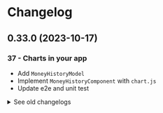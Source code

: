 # Changelog

## 0.33.0 (2023-10-17)

### 37 - Charts in your app

- Add `MoneyHistoryModel`
- Implement `MoneyHistoryComponent` with `chart.js`
- Update e2e and unit test

<details>
  <summary>See old changelogs</summary>

  ## 0.32.0 (2023-10-17)

  ### 36 - Integrate with a UI library

  - Implement `ng-bootstrap` UI library
  - Replace `AlertComponent` by `NgbAlert`
  - Implement `NgbPagination` to `FinishedRacesComponent`
  - Implement `NgbCollapse` to `MenuComponent`
  - Update e2e and unit test
  
  ## 0.31.0 (2023-10-17)

  ### 35 - Building advanced directives

  - Implement `FormLabelDirective`, `FormControlValidationDirective` and `FormLabelValidationDirective`
  - Update e2e and unit test
  
  ## 0.30.0 (2023-10-17)

  ### 34 - Building advanced components

  - Implement `AlertComponent`
  - Update e2e and unit test
  
  ## 0.29.0 (2023-10-17)

  ### 33 - Lazy loading

  - Update routing in `app.routes.ts` file to implement lazy loading
  - Update e2e and unit test
  
  ## 0.28.0 (2023-10-17)

  ### 32 - Resolvers, child routes and redirections

  - Implement `FinishedRacesComponent` and `PendingRacesComponent`
  - Implement `raceResolver` and `racesResolver`
  - Update `RacesComponent` to implement the new components
  - Update `LiveComponent` and `BetComponent` to implement resolver
  - Update `app.route.ts` file
  - Update e2e and unit test
  
  ## 0.27.0 (2023-10-16)

  ### 31 - Protected routes with guards

  - Implement `loggedInGuard` on `races` routes
  - Update e2e and unit test

  ## 0.26.0 (2023-10-16)

  ### 29 - Reactive user score

  - Add `scoreUpdates` method to `UserService`
  - Update `MenuComponent` to implement reactive user score
  - Update e2e and unit test
  
  ## 0.25.0 (2023-10-16)

  ### 28 - Boost a pony

  - Add `boost` method to `RaceService`
  - Update `LiveComponent` to boost a pony
  - Update `PonyComponent` to display the boosted pony
  - Update `PonyWithPositionModel`
  - Add images for boosted ponies in `assets/images`
  - Update e2e and unit test
  
  ## 0.24.0 (2023-10-16)

  ### 27 - Observable tips and tricks

  - Update `LiveComponent` to implement race status
  - Update `live` method from `RaceService`
  - Update `RaceModel`
  - Update e2e and unit test
  
  ## 0.23.0 (2023-10-16)

  ### 26 - WebSockets

  - Add `wsBaseUrl` environment variable
  - Add `app.token.ts` file
  - Add `LiveRaceModel` model
  - Implement `WsService`
  - Update `live` method from `RaceService` 
  - Update e2e and unit test
  
  ## 0.22.0 (2023-10-16)

  ### 25 - Live race

  - Implement `LiveComponent`
  - Add `live` method to `RaceService`
  - Update `getPonyImageUrl` from `PonyComponent`
  - Add images for running ponies in `assets/images`
  - Update e2e and unit test
    
  ## 0.21.0 (2023-10-16)

  ### 24 - Cancel a bet

  - Add `cancelBet` method to `RaceService`
  - Implement this new method to `BetComponent`
  - Update e2e and unit test
  
  ## 0.20.0 (2023-10-16)

  ### 23 - Bet on a pony

  - Add `get` and `bet` method to `RaceService`
  - Update `RaceModel`
  - Implement `BetComponent`
  - Update e2e and unit test
  
  ## 0.19.0 (2023-10-15)

  ### 22 - HTTP with authentication

  - Implement `jwtInterceptor` to set request headers when connected
  - Add `getCurrentUser` method to `UserService`
  - Refactor `environments` files
  - fix `angular.json` file
  - Update e2e and unit test
  
  ## 0.18.0 (2023-10-15)

  ### 20 - Logout

  - Add a `logout` method to `UserService`
  - Implement `logout` method to `MenuComponent`
  - Update e2e and unit test

  ## 0.17.0 (2023-10-15)

  ### 19 - Remember me

  - Implement `retrieveUser` and `storeLoggedInUser` methods to `UserService`
  - Update e2e and unit test
  
  ## 0.16.0 (2023-10-15)

  ### 18 - Logged home

  - Update `MenuComponent` and `HomeComponent` to display links compared to the user
  - Update e2e and unit test
  
  ## 0.15.0 (2023-10-15)

  ### 17 - Display the user

  - Update `UserService` to emit the connected user
  - Update `MenuComponent` to display the connected user
  - Update e2e and unit test

  ## 0.14.0 (2023-10-15)

  ### 16 - Login form

  - Implement `LoginComponent`
  - Add `authenticate` method to `UserService`
  - Update `HomeComponent`
  - Update e2e and unit test

  ## 0.13.0 (2023-10-15)

  ### 15 - Custom validators in forms

  - Add `UserModel`
  - Implement `UserService` to register a user
  - Update e2e and unit test
  
  ## 0.12.0 (2023-10-15)

  ### 14 - Register form

  - Implement `RegisterComponent`
  - Update e2e and unit test

  ## 0.11.0 (2023-10-15)

  ### 12 - Router

  - Update `AppComponent` to implement `RouterOutlet`
  - Implement `HomeComponent`
  - Update `MenuComponent` to implement `RouterLink`
  - Update e2e and unit test
  
  ## 0.10.0 (2023-10-15)

  ### 11 - HTTP

  - Add `status` constants file
  - Add `environment` files
  - Update `RaceService` to implement Http request
  - Update e2e and unit test
  
  ## 0.9.0 (2023-10-15)

  ### 10 - Observables with RxJS

  - Update `RaceService` to implement Observables
  - Update unit test
  
  ## 0.8.0 (2023-10-14)

  ### 8 - Race service

  - Implement `RaceService`
  - Update e2e and unit test

  ## 0.7.0 (2023-10-14)

  ### 7 - Custom pipe with date-fns

  - Add `date-fns` dependencie
  - Implement `FromNowPipe` using `date-fns`
  - Update e2e and unit test
  
  ## 0.6.0 (2023-10-14)

  ### 6 - Using pipes

  - Update `RaceComponent` to display race start date using pipe
  - Update e2e and unit test
  
  ## 0.5.0 (2023-10-14)

  ### 5 - Pony component

  - Implement `PonyComponent`
  - Add images for ponies in `assets/images`
  - Update e2e and unit test
  
  ## 0.4.0 (2023-10-14)

  ### 4 - Race detail

  - Implement `RaceComponent`
  - Add `PonyModel`
  - Update e2e and unit test
  
  ## 0.3.0 (2023-10-14)

  ### 3 - List of races

  - Implement `RacesComponent`
  - Update e2e and unit test
  
  ## 0.2.0 (2023-10-14)

  ### 2 - Templates

  - Implement `MenuComponent`
  - Update e2e and unit test

  ## 0.1.0 (2023-10-14)

  ### 0 - Getting started

  - Generate the angular project
  - Add some styles
  - Implement Unit tests
  - Implement End-to-end tests
  - Implement Lint

<details>
